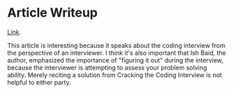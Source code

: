 Article Writeup
===============

[Link](https://medium.com/better-programming/how-to-ace-the-coding-interview-by-an-ex-facebook-interviewer-9c163a845d05).

This article is interesting because it speaks about the coding interview from the perspective of an interviewer. I think it's
also important that Ish Baid, the author, emphasized the importance of "figuring it out" during the interview, because the
interviewer is attempting to assess your problem solving ability. Merely reciting a solution from Cracking the Coding Interview
is not helpful to either party.